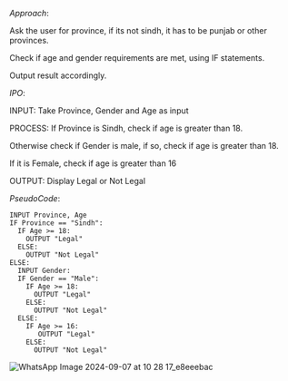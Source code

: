 *Approach*:

Ask the user for province, if its not sindh, it has to be punjab or other provinces.

Check if age and gender requirements are met, using IF statements.

Output result accordingly.

*IPO*:

INPUT: Take Province, Gender and Age as input

PROCESS: If Province is Sindh, check if age is greater than 18.

Otherwise check if Gender is male, if so, check if age is greater than 18.

If it is Female, check if age is greater than 16

OUTPUT: Display Legal or Not Legal

*PseudoCode*:

```
INPUT Province, Age
IF Province == "Sindh":
  IF Age >= 18:
    OUTPUT "Legal"
  ELSE:
    OUTPUT "Not Legal"
ELSE:
  INPUT Gender:
  IF Gender == "Male":
    IF Age >= 18:
      OUTPUT "Legal"
    ELSE:
      OUTPUT "Not Legal"
  ELSE:
    IF Age >= 16:
       OUTPUT "Legal"
    ELSE:
      OUTPUT "Not Legal"
```

![WhatsApp Image 2024-09-07 at 10 28 17_e8eeebac](https://github.com/user-attachments/assets/c1436d31-c38f-453f-9906-5fbbef50e448)


      
